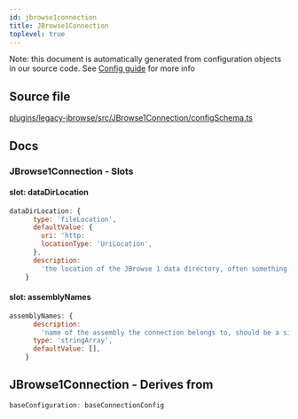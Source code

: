 ```yaml
---
id: jbrowse1connection
title: JBrowse1Connection
toplevel: true
---
```

Note: this document is automatically generated from configuration objects in
our source code. See [Config guide](/docs/config_guide) for more info

## Source file

[plugins/legacy-jbrowse/src/JBrowse1Connection/configSchema.ts](https://github.com/GMOD/jbrowse-components/blob/main/plugins/legacy-jbrowse/src/JBrowse1Connection/configSchema.ts)

## Docs







### JBrowse1Connection - Slots
#### slot: dataDirLocation



```js
dataDirLocation: {
      type: 'fileLocation',
      defaultValue: {
        uri: 'http:
        locationType: 'UriLocation',
      },
      description:
        'the location of the JBrowse 1 data directory, often something like http:
    }
```

#### slot: assemblyNames



```js
assemblyNames: {
      description:
        'name of the assembly the connection belongs to, should be a single entry',
      type: 'stringArray',
      defaultValue: [],
    }
```


## JBrowse1Connection - Derives from




```js
baseConfiguration: baseConnectionConfig
```


